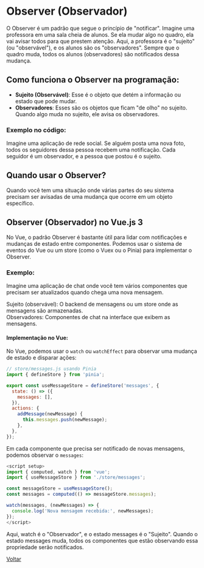 # Observer (Observador)

O Observer é um padrão que segue o princípio de "notificar". Imagine uma professora em uma sala cheia de alunos. Se ela mudar algo no quadro, ela vai avisar todos para que prestem atenção. Aqui, a professora é o "sujeito" (ou "observável"), e os alunos são os "observadores". Sempre que o quadro muda, todos os alunos (observadores) são notificados dessa mudança.

## Como funciona o Observer na programação:

- **Sujeito (Observável)**: Esse é o objeto que detém a informação ou estado que pode mudar.
- **Observadores**: Esses são os objetos que ficam "de olho" no sujeito. Quando algo muda no sujeito, ele avisa os observadores.

### Exemplo no código:

Imagine uma aplicação de rede social. Se alguém posta uma nova foto, todos os seguidores dessa pessoa recebem uma notificação. Cada seguidor é um observador, e a pessoa que postou é o sujeito.

## Quando usar o Observer?

Quando você tem uma situação onde várias partes do seu sistema precisam ser avisadas de uma mudança que ocorre em um objeto específico.

## Observer (Observador) no Vue.js 3

No Vue, o padrão Observer é bastante útil para lidar com notificações e mudanças de estado entre componentes. Podemos usar o sistema de eventos do Vue ou um store (como o Vuex ou o Pinia) para implementar o Observer.

### Exemplo:
Imagine uma aplicação de chat onde você tem vários componentes que precisam ser atualizados quando chega uma nova mensagem.

Sujeito (observável): O backend de mensagens ou um store onde as mensagens são armazenadas.  
Observadores: Componentes de chat na interface que exibem as mensagens.  

#### Implementação no Vue:  
No Vue, podemos usar o `watch` ou `watchEffect` para observar uma mudança de estado e disparar ações:

```javascript
// store/messages.js usando Pinia
import { defineStore } from 'pinia';

export const useMessageStore = defineStore('messages', {
  state: () => ({
    messages: [],
  }),
  actions: {
    addMessage(newMessage) {
      this.messages.push(newMessage);
    },
  },
});
```  
Em cada componente que precisa ser notificado de novas mensagens, podemos observar o `messages`:

```javascript
<script setup>
import { computed, watch } from 'vue';
import { useMessageStore } from './store/messages';

const messageStore = useMessageStore();
const messages = computed(() => messageStore.messages);

watch(messages, (newMessages) => {
  console.log('Nova mensagem recebida:', newMessages);
});
</script>
```  
Aqui, watch é o "Observador", e o estado messages é o "Sujeito". Quando o estado messages muda, todos os componentes que estão observando essa propriedade serão notificados.

[Voltar](../DesignPatterns.md)
